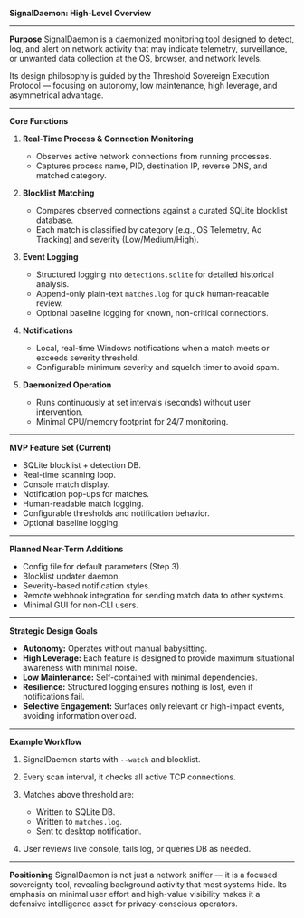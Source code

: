 **SignalDaemon: High-Level Overview**

---

**Purpose**
SignalDaemon is a daemonized monitoring tool designed to detect, log, and alert on network activity that may indicate telemetry, surveillance, or unwanted data collection at the OS, browser, and network levels.

Its design philosophy is guided by the Threshold Sovereign Execution Protocol — focusing on autonomy, low maintenance, high leverage, and asymmetrical advantage.

---

**Core Functions**

1. **Real-Time Process & Connection Monitoring**

   * Observes active network connections from running processes.
   * Captures process name, PID, destination IP, reverse DNS, and matched category.

2. **Blocklist Matching**

   * Compares observed connections against a curated SQLite blocklist database.
   * Each match is classified by category (e.g., OS Telemetry, Ad Tracking) and severity (Low/Medium/High).

3. **Event Logging**

   * Structured logging into `detections.sqlite` for detailed historical analysis.
   * Append-only plain-text `matches.log` for quick human-readable review.
   * Optional baseline logging for known, non-critical connections.

4. **Notifications**

   * Local, real-time Windows notifications when a match meets or exceeds severity threshold.
   * Configurable minimum severity and squelch timer to avoid spam.

5. **Daemonized Operation**

   * Runs continuously at set intervals (seconds) without user intervention.
   * Minimal CPU/memory footprint for 24/7 monitoring.

---

**MVP Feature Set (Current)**

* SQLite blocklist + detection DB.
* Real-time scanning loop.
* Console match display.
* Notification pop-ups for matches.
* Human-readable match logging.
* Configurable thresholds and notification behavior.
* Optional baseline logging.

---

**Planned Near-Term Additions**

* Config file for default parameters (Step 3).
* Blocklist updater daemon.
* Severity-based notification styles.
* Remote webhook integration for sending match data to other systems.
* Minimal GUI for non-CLI users.

---

**Strategic Design Goals**

* **Autonomy:** Operates without manual babysitting.
* **High Leverage:** Each feature is designed to provide maximum situational awareness with minimal noise.
* **Low Maintenance:** Self-contained with minimal dependencies.
* **Resilience:** Structured logging ensures nothing is lost, even if notifications fail.
* **Selective Engagement:** Surfaces only relevant or high-impact events, avoiding information overload.

---

**Example Workflow**

1. SignalDaemon starts with `--watch` and blocklist.
2. Every scan interval, it checks all active TCP connections.
3. Matches above threshold are:

   * Written to SQLite DB.
   * Written to `matches.log`.
   * Sent to desktop notification.
4. User reviews live console, tails log, or queries DB as needed.

---

**Positioning**
SignalDaemon is not just a network sniffer — it is a focused sovereignty tool, revealing background activity that most systems hide. Its emphasis on minimal user effort and high-value visibility makes it a defensive intelligence asset for privacy-conscious operators.